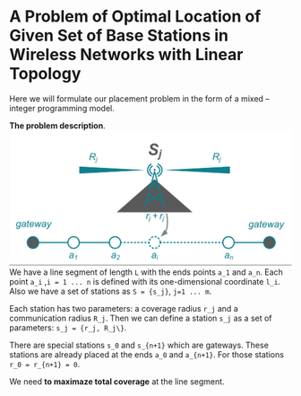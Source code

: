 # A Problem of Optimal Location of Given Set of Base Stations in Wireless Networks with Linear Topology
Here we will formulate our placement problem in the form of a mixed – integer programming model. 

**The problem description**.
![Alt text](fig.png?raw=true "Title")
We have a line segment of length `L` with the ends points `a_1` and `a_n`. Each point `a_i` ,`i = 1 ... n` is defined with its one-dimensional coordinate `l_i`. Also we have a set of stations as `S = {s_j}`, `j=1 ... m`. 

Each station has two parameters: a coverage radius `r_j` and a communication radius `R_j`. 
Then we can define a station `s_j` as a set of parameters: `s_j = {r_j, R_j\}`.

There are special stations `s_0` and `s_{n+1}` which are gateways. These stations are already placed at the ends `a_0` and `a_{n+1}`. 
For those stations  `r_0 = r_{n+1} = 0`. 

We need **to maximaze total coverage** at the line segment.
